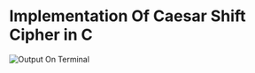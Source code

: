 Implementation Of Caesar Shift Cipher in C 
===========================================

![Output On Terminal](https://s24.postimg.org/rdpuqy4dx/leftshift.png)
